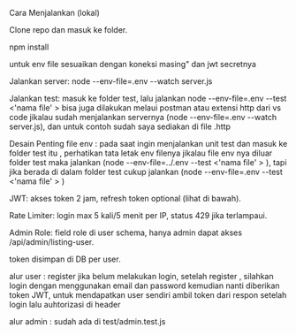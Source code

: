 Cara Menjalankan (lokal)

Clone repo dan masuk ke folder.

npm install

untuk env file sesuaikan dengan koneksi masing" dan jwt secretnya

Jalankan server: node --env-file=.env --watch server.js

Jalankan test: masuk ke folder test, lalu jalankan node --env-file=.env --test <'nama file' > bisa juga dilakukan melaui postman atau extensi http dari vs code jikalau sudah menjalankan servernya (node --env-file=.env --watch server.js), dan untuk contoh sudah saya sediakan di file .http

Desain Penting
file env : pada saat ingin menjalankan unit test dan masuk ke folder test itu , perhatikan tata letak env filenya jikalau file env nya diluar folder test maka jalankan (node --env-file=../.env --test <'nama file' > ), tapi jika berada di dalam folder test cukup jalankan (node --env-file=.env --test <'nama file' > )

JWT: akses token 2 jam, refresh token optional (lihat di bawah).

Rate Limiter: login max 5 kali/5 menit per IP, status 429 jika terlampaui.

Admin Role: field role di user schema, hanya admin dapat akses /api/admin/listing-user.

token disimpan di DB per user.


alur user :
register jika belum melakukan login,
setelah register , silahkan login dengan menggunakan email dan password kemudian nanti diberikan token JWT,
untuk mendapatkan user sendiri ambil token dari respon setelah login lalu auhtorizasi di header

alur admin :
sudah ada di test/admin.test.js
